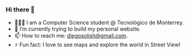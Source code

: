 ### Hi there 👋

<!--
**solishiguera/solishiguera** is a ✨ _special_ ✨ repository because its `README.md` (this file) appears on your GitHub profile.
-->

- 👨🏽‍💻 I am a Computer Science student @ Tecnológico de Monterrey.
- 🌱 I’m currently trying to build my personal website.
- 📫 How to reach me: diegosolish@gmail.com. 
- ⚡ Fun fact: I love to see maps and explore the world in Street View! 
